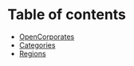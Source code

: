 # Table of contents

* [OpenCorporates](README.md)
* [Categories](categories.md)
* [Regions](regions.md)